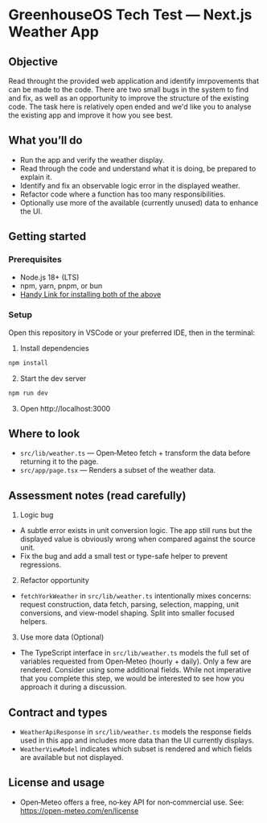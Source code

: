 # GreenhouseOS Tech Test — Next.js Weather App

## Objective

Read throught the provided web application and identify imrpovements that can be made to the code. 
There are two small bugs in the system to find and fix, as well as an opportunity to improve the structure of the existing code.
The task here is relatively open ended and we'd like you to analyse the existing app and improve it how you see best. 

## What you’ll do

- Run the app and verify the weather display.
- Read through the code and understand what it is doing, be prepared to explain it.
- Identify and fix an observable logic error in the displayed weather.
- Refactor code where a function has too many responsibilities.
- Optionally use more of the available (currently unused) data to enhance the UI.

## Getting started

### Prerequisites

- Node.js 18+ (LTS)
- npm, yarn, pnpm, or bun
- [Handy Link for installing both of the above](https://docs.npmjs.com/downloading-and-installing-node-js-and-npm)

### Setup

Open this repository in VSCode or your preferred IDE, then in the terminal:

1. Install dependencies

```bash
npm install
```

2. Start the dev server

```bash
npm run dev
```

3. Open http://localhost:3000

## Where to look

- `src/lib/weather.ts` — Open‑Meteo fetch + transform the data before returning it to the page.
- `src/app/page.tsx` — Renders a subset of the weather data.

## Assessment notes (read carefully)

1. Logic bug

- A subtle error exists in unit conversion logic. The app still runs but the displayed value is obviously wrong when compared against the source unit.
- Fix the bug and add a small test or type-safe helper to prevent regressions.

2. Refactor opportunity

- `fetchYorkWeather` in `src/lib/weather.ts` intentionally mixes concerns: request construction, data fetch, parsing, selection, mapping, unit conversions, and view-model shaping. Split into smaller focused helpers.

3. Use more data (Optional)

- The TypeScript interface in `src/lib/weather.ts` models the full set of variables requested from Open‑Meteo (hourly + daily). Only a few are rendered. Consider using some additional fields. While not imperative that you complete this step, we would be interested to see how you approach it during a discussion.

## Contract and types

- `WeatherApiResponse` in `src/lib/weather.ts` models the response fields used in this app and includes more data than the UI currently displays.
- `WeatherViewModel` indicates which subset is rendered and which fields are available but not displayed.

## License and usage

- Open‑Meteo offers a free, no‑key API for non‑commercial use. See: https://open-meteo.com/en/license
